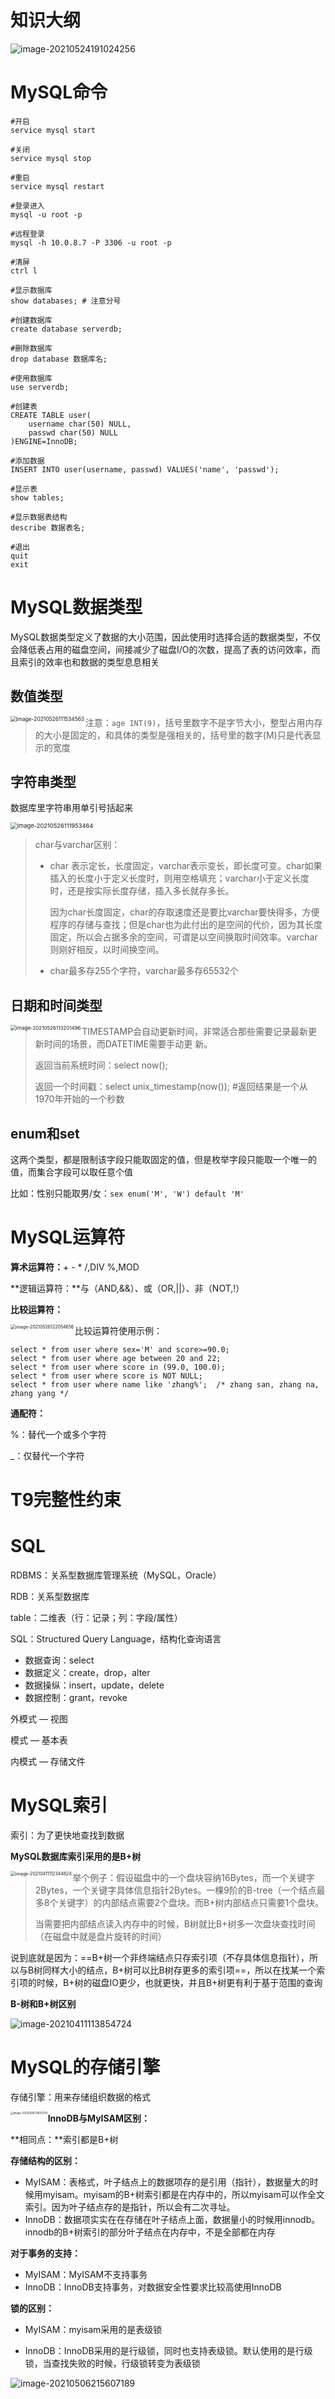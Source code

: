 # 知识大纲

![image-20210524191024256](img/MySQL.img/image-20210524191024256.png)

# MySQL命令

```shell
#开启
service mysql start

#关闭
service mysql stop

#重启
service mysql restart
```

```shell
#登录进入
mysql -u root -p 

#远程登录
mysql -h 10.0.8.7 -P 3306 -u root -p

#清屏
ctrl l
```

```mysql
#显示数据库
show databases; # 注意分号

#创建数据库
create database serverdb;

#删除数据库
drop database 数据库名;

#使用数据库
use serverdb;

#创建表
CREATE TABLE user(
    username char(50) NULL,
    passwd char(50) NULL
)ENGINE=InnoDB;

#添加数据
INSERT INTO user(username, passwd) VALUES('name', 'passwd');

#显示表
show tables;

#显示数据表结构
describe 数据表名;

#退出
quit 
exit
```

# MySQL数据类型

MySQL数据类型定义了数据的大小范围，因此使用时选择合适的数据类型，不仅会降低表占用的磁盘空间，间接减少了磁盘I/O的次数，提高了表的访问效率，而且索引的效率也和数据的类型息息相关

## 数值类型

<img align='left' src="img/MySQL.img/image-20210526111534563.png" alt="image-20210526111534563" style="zoom:60%;" />

> 注意：`age INT(9)`，括号里数字不是字节大小，整型占用内存的大小是固定的，和具体的类型是强相关的，括号里的数字(M)只是代表显示的宽度

## 字符串类型

数据库里字符串用单引号括起来

<img src="img/MySQL.img/image-20210526111953464.png" alt="image-20210526111953464" style="zoom:67%;" />

> char与varchar区别：
>
> - char 表示定长，长度固定，varchar表示变长，即长度可变。char如果插入的长度小于定义长度时，则用空格填充；varchar小于定义长度时，还是按实际长度存储，插入多长就存多长。
>
>   因为char长度固定，char的存取速度还是要比varchar要快得多，方便程序的存储与查找；但是char也为此付出的是空间的代价，因为其长度固定，所以会占据多余的空间，可谓是以空间换取时间效率。varchar则刚好相反，以时间换空间。
>
> - char最多存255个字符，varchar最多存65532个

## 日期和时间类型

<img align='left' src="img/MySQL.img/image-20210526113201496.png" alt="image-20210526113201496" style="zoom: 57%;" />

> TIMESTAMP会自动更新时间，非常适合那些需要记录最新更新时间的场景，而DATETIME需要手动更
> 新。  
>
> 返回当前系统时间：select now();
>
> 返回一个时间戳：select unix_timestamp(now());  #返回结果是一个从1970年开始的一个秒数

## enum和set

这两个类型，都是限制该字段只能取固定的值，但是枚举字段只能取一个唯一的值，而集合字段可以取任意个值

比如：性别只能取男/女：`sex enum('M', 'W') default 'M'  `

# MySQL运算符

**算术运算符：**+   -   *   /,DIV   %,MOD

**逻辑运算符：**与（AND,&&）、或（OR,||）、非（NOT,!）

**比较运算符：**

<img align='left' src="img/MySQL.img/image-20210526122054656.png" alt="image-20210526122054656" style="zoom:50%;" />

比较运算符使用示例：

```mysql
select * from user where sex='M' and score>=90.0;
select * from user where age between 20 and 22;
select * from user where score in (99.0, 100.0); 
select * from user where score is NOT NULL;
select * from user where name like 'zhang%';  /* zhang san, zhang na, zhang yang */
```

**通配符：**

%：替代一个或多个字符

_：仅替代一个字符

# T9完整性约束



# SQL

RDBMS：关系型数据库管理系统（MySQL，Oracle）

RDB：关系型数据库

table：二维表（行：记录；列：字段/属性）

SQL：Structured Query Language，结构化查询语言

- 数据查询：select
- 数据定义：create，drop，alter
- 数据操纵：insert，update，delete
- 数据控制：grant，revoke

外模式 — 视图

模式 — 基本表

内模式 — 存储文件



# MySQL索引

索引：为了更快地查找到数据

**MySQL数据库索引采用的是B+树**

<img align='left' src="../../../%25E5%25AD%25A6%25E4%25B9%25A0/github/Data-Structure/img/04%25EF%25BC%259AB-%25E6%25A0%2591%25E3%2580%2581B+%25E6%25A0%2591.img/image-20210411112344824.png" alt="image-20210411112344824" style="zoom:50%;" />

> 举个例子：假设磁盘中的一个盘块容纳16Bytes，而一个关键字2Bytes，一个关键字具体信息指针2Bytes。一棵9阶的B-tree（一个结点最多8个关键字）的内部结点需要2个盘块。而B+树内部结点只需要1个盘块。
>
> 当需要把内部结点读入内存中的时候，B树就比B+树多一次盘块查找时间（在磁盘中就是盘片旋转的时间）

说到底就是因为：==B+树一个非终端结点只存索引项（不存具体信息指针），所以与B树同样大小的结点，B+树可以比B树存更多的索引项==，所以在找某一个索引项的时候，B+树的磁盘IO更少，也就更快，并且B+树更有利于基于范围的查询

**B-树和B+树区别**

![image-20210411113854724](img/MySQL.img/image-20210411113854724.png)

# MySQL的存储引擎

存储引擎：用来存储组织数据的格式

 <img align='left' src="img/MySQL.img/image-20210506174012219.png" alt="image-20210506174012219" style="zoom:30%;" />













**InnoDB与MyISAM区别：**

**相同点：**索引都是B+树

**存储结构的区别：**

- MyISAM：表格式，叶子结点上的数据项存的是引用（指针），数据量大的时候用myisam。myisam的B+树索引都是在内存中的，所以myisam可以作全文索引。因为叶子结点存的是指针，所以会有二次寻址。
- InnoDB：数据项实实在在存储在叶子结点上面，数据量小的时候用innodb。innodb的B+树索引的部分叶子结点在内存中，不是全部都在内存

**对于事务的支持：**

- MyISAM：MyISAM不支持事务
- InnoDB：InnoDB支持事务，对数据安全性要求比较高使用InnoDB

**锁的区别：**

- MyISAM：myisam采用的是表级锁

- InnoDB：InnoDB采用的是行级锁，同时也支持表级锁。默认使用的是行级锁，当查找失败的时候，行级锁转变为表级锁

![image-20210506215607189](img/MySQL.img/image-20210506215607189.png)

  